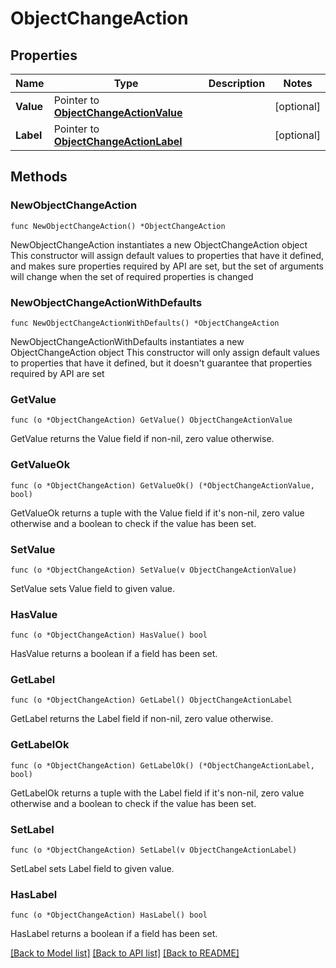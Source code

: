 # ObjectChangeAction

## Properties

Name | Type | Description | Notes
------------ | ------------- | ------------- | -------------
**Value** | Pointer to [**ObjectChangeActionValue**](ObjectChangeActionValue.md) |  | [optional] 
**Label** | Pointer to [**ObjectChangeActionLabel**](ObjectChangeActionLabel.md) |  | [optional] 

## Methods

### NewObjectChangeAction

`func NewObjectChangeAction() *ObjectChangeAction`

NewObjectChangeAction instantiates a new ObjectChangeAction object
This constructor will assign default values to properties that have it defined,
and makes sure properties required by API are set, but the set of arguments
will change when the set of required properties is changed

### NewObjectChangeActionWithDefaults

`func NewObjectChangeActionWithDefaults() *ObjectChangeAction`

NewObjectChangeActionWithDefaults instantiates a new ObjectChangeAction object
This constructor will only assign default values to properties that have it defined,
but it doesn't guarantee that properties required by API are set

### GetValue

`func (o *ObjectChangeAction) GetValue() ObjectChangeActionValue`

GetValue returns the Value field if non-nil, zero value otherwise.

### GetValueOk

`func (o *ObjectChangeAction) GetValueOk() (*ObjectChangeActionValue, bool)`

GetValueOk returns a tuple with the Value field if it's non-nil, zero value otherwise
and a boolean to check if the value has been set.

### SetValue

`func (o *ObjectChangeAction) SetValue(v ObjectChangeActionValue)`

SetValue sets Value field to given value.

### HasValue

`func (o *ObjectChangeAction) HasValue() bool`

HasValue returns a boolean if a field has been set.

### GetLabel

`func (o *ObjectChangeAction) GetLabel() ObjectChangeActionLabel`

GetLabel returns the Label field if non-nil, zero value otherwise.

### GetLabelOk

`func (o *ObjectChangeAction) GetLabelOk() (*ObjectChangeActionLabel, bool)`

GetLabelOk returns a tuple with the Label field if it's non-nil, zero value otherwise
and a boolean to check if the value has been set.

### SetLabel

`func (o *ObjectChangeAction) SetLabel(v ObjectChangeActionLabel)`

SetLabel sets Label field to given value.

### HasLabel

`func (o *ObjectChangeAction) HasLabel() bool`

HasLabel returns a boolean if a field has been set.


[[Back to Model list]](../README.md#documentation-for-models) [[Back to API list]](../README.md#documentation-for-api-endpoints) [[Back to README]](../README.md)


